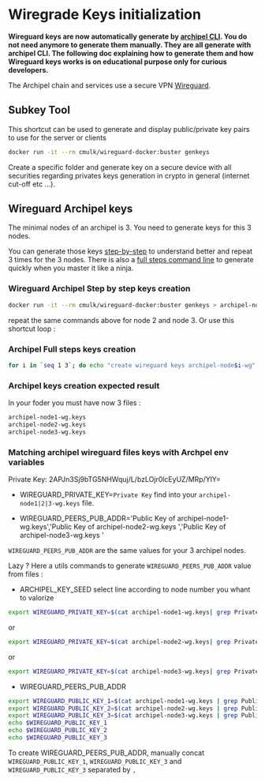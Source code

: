 # Wiregrade Keys initialization 

**Wireguard keys are now automatically generate by [archipel CLI](https://github.com/luguslabs/archipel/tree/master/cli). You do not need anymore to generate them manually.
They are all generate with archipel CLI.
The following doc explaining how to generate them and how Wireguard keys works is on educational purpose only for curious developers.**

The Archipel chain and services use a secure VPN [Wireguard](https://www.wireguard.com/).


## Subkey Tool

This shortcut can be used to generate and display public/private key pairs to use for the server or clients

```bash
docker run -it --rm cmulk/wireguard-docker:buster genkeys
```
Create a specific folder and generate key on a secure device with all securities regarding privates keys generation in crypto in general (internet cut-off etc ...). 


## Wireguard Archipel keys

The minimal nodes of an archipel is 3. You need to generate keys for this 3 nodes.

You can generate those keys [step-by-step](#archipel-step-by-step-keys-creation) to understand better and repeat 3 times for the 3 nodes.
There is also a [full steps command line](#archipel-full-steps-keys-creation) to generate quickly when you master it like a ninja.

### Wireguard Archipel Step by step keys creation
```bash
docker run -it --rm cmulk/wireguard-docker:buster genkeys > archipel-node1-wg.keys 
```

repeat the same commands above for node 2 and node 3. Or use this shortcut loop :

### Archipel Full steps keys creation

```bash
for i in `seq 1 3`; do echo "create wireguard keys archipel-node$i-wg" && docker run -it --rm cmulk/wireguard-docker:buster genkeys > archipel-node$i-wg.keys ; done
```

### Archipel keys creation expected result

In your foder you must have now 3 files :
```bash
archipel-node1-wg.keys 
archipel-node2-wg.keys
archipel-node3-wg.keys
```

### Matching archipel wireguard files keys with Archpel env variables

Private Key:    2APJn3Sj9bTG5NHWquj/L/bzLOjr0lcEyUZ/MRp/YlY=

- WIREGUARD_PRIVATE_KEY=`Private Key` find into your `archipel-node1|2|3-wg.keys` file.

- WIREGUARD_PEERS_PUB_ADDR='Public Key of archipel-node1-wg.keys','Public Key of archipel-node2-wg.keys ','Public Key of archipel-node3-wg.keys '


`WIREGUARD_PEERS_PUB_ADDR` are the same values for your 3 archipel nodes.

Lazy ? Here a utils commands to generate `WIREGUARD_PEERS_PUB_ADDR` value from files :

- ARCHIPEL_KEY_SEED
select line according to node number you whant to valorize
```bash
export WIREGUARD_PRIVATE_KEY=$(cat archipel-node1-wg.keys| grep Private| cut -d":" -f2| sed -e 's/^[[:space:]]*//')
```
or
```bash
export WIREGUARD_PRIVATE_KEY=$(cat archipel-node2-wg.keys| grep Private| cut -d":" -f2| sed -e 's/^[[:space:]]*//')
```
or
```bash
export WIREGUARD_PRIVATE_KEY=$(cat archipel-node3-wg.keys| grep Private| cut -d":" -f2| sed -e 's/^[[:space:]]*//')
```

- WIREGUARD_PEERS_PUB_ADDR
```bash
export WIREGUARD_PUBLIC_KEY_1=$(cat archipel-node1-wg.keys | grep Public | cut -d":" -f2 | sed -e 's/^[[:space:]]*//')
export WIREGUARD_PUBLIC_KEY_2=$(cat archipel-node2-wg.keys | grep Public | cut -d":" -f2 | sed -e 's/^[[:space:]]*//')
export WIREGUARD_PUBLIC_KEY_3=$(cat archipel-node3-wg.keys | grep Public | cut -d":" -f2 | sed -e 's/^[[:space:]]*//')
echo $WIREGUARD_PUBLIC_KEY_1
echo $WIREGUARD_PUBLIC_KEY_2
echo $WIREGUARD_PUBLIC_KEY_3
```

To create WIREGUARD_PEERS_PUB_ADDR, manually concat `WIREGUARD_PUBLIC_KEY_1`, `WIREGUARD_PUBLIC_KEY_3` and `WIREGUARD_PUBLIC_KEY_3` separated by `,`
